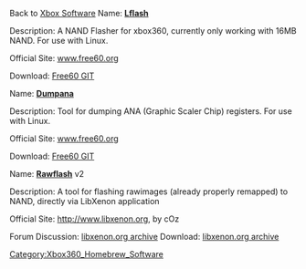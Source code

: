 Back to [Xbox Software](Xbox_Software "wikilink")</span>
Name: **[Lflash](Lflash "wikilink")**

Description: A NAND Flasher for xbox360, currently only working with
16MB NAND. For use with Linux.

Official Site: www.free60.org

Download: [Free60 GIT](http://free60.git.sourceforge.net/git/gitweb.cgi?p=free60/tools;a=tree;f=lflash;hb=HEAD)

Name: **[Dumpana](Dumpana "wikilink")**

Description: Tool for dumping ANA (Graphic Scaler Chip) registers. For
use with Linux.

Official Site: www.free60.org

Download: [Free60 GIT](http://free60.git.sourceforge.net/git/gitweb.cgi?p=free60/tools;a=tree;f=dumpana;hb=HEAD)


Name: **[Rawflash](Rawflash "wikilink")** v2

Description: A tool for flashing rawimages (already properly remapped)
to NAND, directly via LibXenon application

Official Site: <http://www.libxenon.org>, by cOz

Forum Discussion:
[libxenon.org archive](https://github.com/Free60Project/libxenon.org-forum/blob/master/xbox-360/downloads/libxenon/212_rawflash-v4.md)
Download:
[libxenon.org archive](https://github.com/Free60Project/libxenon.org-forum/blob/master/_attachments/rawflash_v4.zip)

[Category:Xbox360_Homebrew_Software](Category:Xbox360_Homebrew_Software "wikilink")
